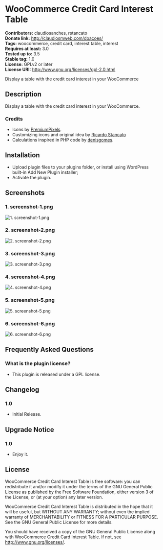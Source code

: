 # WooCommerce Credit Card Interest Table #
**Contributors:** claudiosanches, rstancato  
**Donate link:** http://claudiosmweb.com/doacoes/  
**Tags:** woocommerce, credit card, interest table, interest  
**Requires at least:** 3.0  
**Tested up to:** 3.5  
**Stable tag:** 1.0  
**License:** GPLv2 or later  
**License URI:** http://www.gnu.org/licenses/gpl-2.0.html  

Display a table with the credit card interest in your WooCommerce

## Description ##

Display a table with the credit card interest in your WooCommerce.

### Credits ###

* Icons by [PremiumPixels](http://www.premiumpixels.com/).
* Customizing icons and original idea by [Ricardo Stancato](http://www.ricardo.stancato.com.br)
* Calculations inspired in PHP code by [denisgomes](http://www.denisgomes.com.br).

## Installation ##

* Upload plugin files to your plugins folder, or install using WordPress built-in Add New Plugin installer;
* Activate the plugin.

## Screenshots ##

### 1. screenshot-1.png ###
![1. screenshot-1.png](http://s.wordpress.org/extend/plugins/woocommerce-credit-card-interest-table/screenshot-1.png)

### 2. screenshot-2.png ###
![2. screenshot-2.png](http://s.wordpress.org/extend/plugins/woocommerce-credit-card-interest-table/screenshot-2.png)

### 3. screenshot-3.png ###
![3. screenshot-3.png](http://s.wordpress.org/extend/plugins/woocommerce-credit-card-interest-table/screenshot-3.png)

### 4. screenshot-4.png ###
![4. screenshot-4.png](http://s.wordpress.org/extend/plugins/woocommerce-credit-card-interest-table/screenshot-4.png)

### 5. screenshot-5.png ###
![5. screenshot-5.png](http://s.wordpress.org/extend/plugins/woocommerce-credit-card-interest-table/screenshot-5.png)

### 6. screenshot-6.png ###
![6. screenshot-6.png](http://s.wordpress.org/extend/plugins/woocommerce-credit-card-interest-table/screenshot-6.png)


## Frequently Asked Questions ##

### What is the plugin license? ###

* This plugin is released under a GPL license.

## Changelog ##

### 1.0 ###

* Initial Release.

## Upgrade Notice ##

### 1.0 ###

* Enjoy it.

## License ##

WooCommerce Credit Card Interest Table is free software: you can redistribute it and/or modify it under the terms of the GNU General Public License as published by the Free Software Foundation, either version 3 of the License, or (at your option) any later version.

WooCommerce Credit Card Interest Table is distributed in the hope that it will be useful, but WITHOUT ANY WARRANTY; without even the implied warranty of
MERCHANTABILITY or FITNESS FOR A PARTICULAR PURPOSE. See the GNU General Public License for more details.

You should have received a copy of the GNU General Public License along with WooCommerce Credit Card Interest Table. If not, see <http://www.gnu.org/licenses/>.
